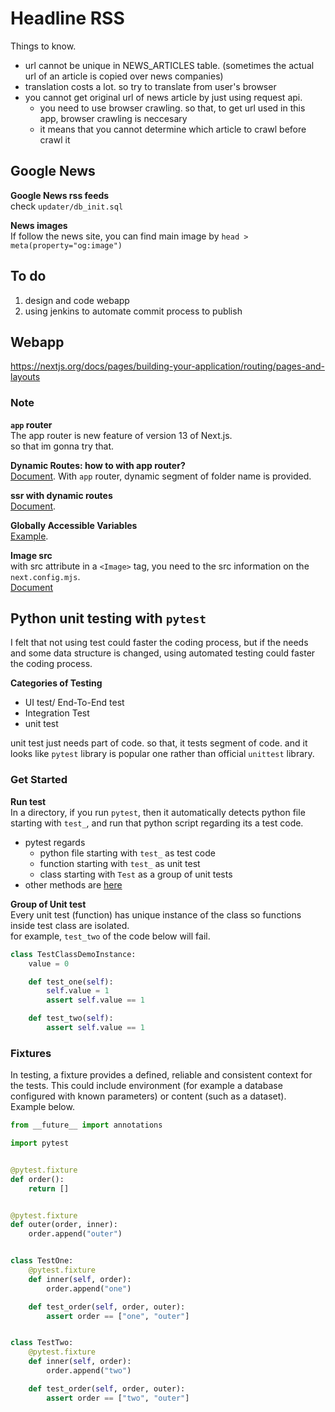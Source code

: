 # Headline RSS

Things to know.
- url cannot be unique in NEWS_ARTICLES table. (sometimes the actual url of an article is copied over news companies)
- translation costs a lot. so try to translate from user's browser
- you cannot get original url of news article by just using request api.
    - you need to use browser crawling. so that, to get url used in this app, browser crawling is neccesary
    - it means that you cannot determine which article to crawl before crawl it

## Google News 
  
__Google News rss feeds__  
check `updater/db_init.sql`  

__News images__  
If follow the news site, you can find main image by `head > meta(property="og:image")`

## To do 
1. design and code webapp
2. using jenkins to automate commit process to publish

## Webapp

https://nextjs.org/docs/pages/building-your-application/routing/pages-and-layouts

### Note

__`app` router__  
The app router is new feature of version 13 of Next.js.  
so that im gonna try that.  

  
__Dynamic Routes: how to with app router?__  
[Document](https://nextjs.org/docs/app/building-your-application/routing/dynamic-routes). 
With `app` router, dynamic segment of folder name is provided.  

__ssr with dynamic routes__  
[Document](https://nextjs.org/docs/app/building-your-application/routing/dynamic-routes#generating-static-params). 

__Globally Accessible Variables__  
[Example](https://medium.com/@squashfold/creating-globally-accessible-variables-and-configuration-files-in-next-js-83811d9edc7e). 
  
__Image src__  
with src attribute in a `<Image>` tag, you need to the src information on the `next.config.mjs`.  
[Document](https://nextjs.org/docs/messages/next-image-unconfigured-host)

## Python unit testing with `pytest`
I felt that not using test could faster the coding process, but if the needs and some data structure is changed, using automated testing could faster the coding process.  
  
__Categories of Testing__  
- UI test/ End-To-End test
- Integration Test
- unit test
  
unit test just needs part of code. so that, it tests segment of code. and it looks like `pytest` library is popular one rather than official `unittest` library. 

### Get Started

__Run test__  
In a directory, if you run `pytest`, then it automatically detects python file starting with `test_`, and run that python script regarding its a test code.   
- pytest regards 
    - python file starting with `test_` as test code
    - function starting with `test_` as unit test
    - class starting with `Test` as a group of unit tests
- other methods are [here](https://docs.pytest.org/en/stable/how-to/usage.html#usage)


__Group of Unit test__  
Every unit test (function) has unique instance of the class so functions inside test class are isolated.  
for example, `test_two` of the code below will fail.  
```python
class TestClassDemoInstance:
    value = 0

    def test_one(self):
        self.value = 1
        assert self.value == 1

    def test_two(self):
        assert self.value == 1
```
  
### Fixtures
In testing, a fixture provides a defined, reliable and consistent context for the tests. This could include environment (for example a database configured with known parameters) or content (such as a dataset).  
Example below.
```python
from __future__ import annotations

import pytest


@pytest.fixture
def order():
    return []


@pytest.fixture
def outer(order, inner):
    order.append("outer")


class TestOne:
    @pytest.fixture
    def inner(self, order):
        order.append("one")

    def test_order(self, order, outer):
        assert order == ["one", "outer"]


class TestTwo:
    @pytest.fixture
    def inner(self, order):
        order.append("two")

    def test_order(self, order, outer):
        assert order == ["two", "outer"]
```
